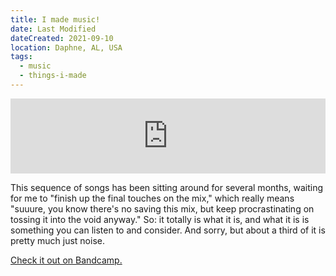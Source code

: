 ```yaml
---
title: I made music!
date: Last Modified
dateCreated: 2021-09-10
location: Daphne, AL, USA
tags:
  - music
  - things-i-made
---
```

<iframe style="border: 0; width: 100%; height: 120px;" src="https://bandcamp.com/EmbeddedPlayer/album=2538551780/size=large/bgcol=ffffff/linkcol=333333/tracklist=false/artwork=small/transparent=true/" loading="lazy"><a href="https://minttoothpick.bandcamp.com/album/returner-commence">Returner, Commence by minttoothpick</a></iframe>

This sequence of songs has been sitting around for several months, waiting for me to "finish up the final touches on the mix," which really means "suuure, you know there's no saving this mix, but keep procrastinating on tossing it into the void anyway." So: it totally is what it is, and what it is is something you can listen to and consider. And sorry, but about a third of it is pretty much just noise.

[Check it out on Bandcamp.](https://minttoothpick.bandcamp.com/)
